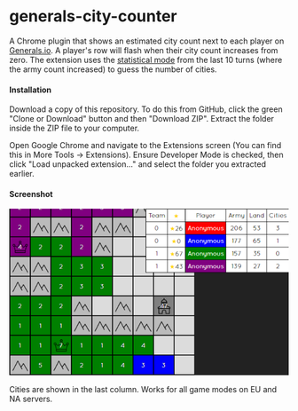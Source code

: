 generals-city-counter
=========

A Chrome plugin that shows an estimated city count next to each player on [Generals.io](http://generals.io). A player's row will flash when their city count increases from zero. The extension uses the [statistical mode](https://en.wikipedia.org/wiki/Mode_(statistics)) from the last 10 turns (where the army count increased) to guess the number of cities.

#### Installation
Download a copy of this repository. To do this from GitHub, click the green "Clone or Download" button and then "Download ZIP". Extract the folder inside the ZIP file to your computer.

Open Google Chrome and navigate to the Extensions screen (You can find this in More Tools -> Extensions). Ensure Developer Mode is checked, then click "Load unpacked extension..." and select the folder you extracted earlier.

#### Screenshot
![Screenshot](screenshot.png)

Cities are shown in the last column. Works for all game modes on EU and NA servers.
